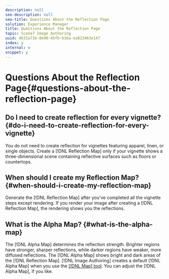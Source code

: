 ```yaml
---
description: null
seo-description: null
seo-title: Questions About the Reflection Page
solution: Experience Manager
title: Questions About the Reflection Page
topic: Scene7 Image Authoring
uuid: d631a71b-0e90-45fb-b16a-ea822463e147
index: y
internal: n
snippet: y
---
```


# Questions About the Reflection Page{#questions-about-the-reflection-page}

## Do I need to create reflection for every vignette? {#do-i-need-to-create-reflection-for-every-vignette}

You do not need to create reflection for vignettes featuring apparel, linen, or single objects. Create a [!DNL Reflection Map] only if your vignette shows a three-dimensional scene containing reflective surfaces such as floors or countertops.

## When should I create my Reflection Map? {#when-should-i-create-my-reflection-map}

Generate the [!DNL Reflection Map] after you've completed all the vignette steps except rendering. If you render your image after creating a [!DNL Reflection Map], the rendering shows you the reflections.

## What is the Alpha Map? {#what-is-the-alpha-map}

The [!DNL Alpha Map] determines the reflection strength. Brighter regions have stronger, sharper reflections, while darker regions have weaker, more diffused reflections. The [!DNL Alpha Map] shows bright and dark areas of the [!DNL Reflection Map]. [!DNL Image Authoring] creates a default [!DNL Alpha Map] when you use the [ [!DNL Map] tool](../c-vat-refl-pg/c-vat-use-refl-tools/c-vat-refl-map-tool.md#concept-fc4781136f994df6b11654c993a7a506). You can adjust the [!DNL Alpha Map], if you like. 
